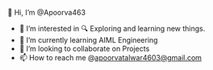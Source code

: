 👋 Hi, I’m @Apoorva463
- 👀 I’m interested in 🔍 Exploring and learning new things.
- 🌱 I’m currently learning AIML Engineering
- 💞️ I’m looking to collaborate on Projects
- 📫 How to reach me @apoorvatalwar4603@gmail.com


<!---
Apoorva463/Apoorva463 is a ✨ special ✨ repository because its `README.md` (this file) appears on your GitHub profile.
You can click the Preview link to take a look at your changes.
--->
